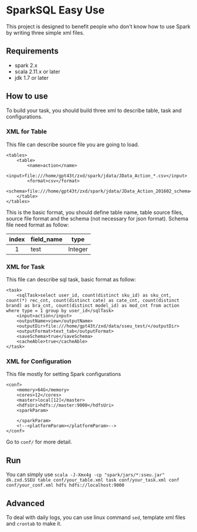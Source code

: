 SparkSQL Easy Use
======

This project is designed to benefit people who don't know how to use
Spark by writing three simple xml files.

## Requirements

* spark 2.x
* scala 2.11.x or later
* jdk 1.7 or later

## How to use

To build your task, you should build three xml to describe table, task
and configurations.

### XML for Table

This file can describe source file you are going to load.

    <tables>
        <table>
            <name>action</name>
            <input>file:///home/gpt43t/zxd/spark/jdata/JData_Action_*.csv</input>
            <format>csv</format>
            <schema>file:///home/gpt43t/zxd/spark/jdata/JData_Action_201602_schema</schema>
        </table>
    </tables>
This is the basic format, you should define table name, table source 
files, source file format and the schema (not necessary for json format).
Schema file need format as follow:

|index|field_name|type|
|:---:|----------|----|
|1|test|Integer|

### XML for Task

This file can describe sql task, basic format as follow:

    <task>
        <sqlTask>select user_id, count(distinct sku_id) as sku_cnt, count(*) rec_cnt, count(distinct cate) as cate_cnt, count(distinct brand) as bra_cnt, count(distinct model_id) as mod_cnt from action where type = 1 group by user_id</sqlTask>
        <input>action</input>
        <outputName>view</outputName>
        <outputDir>file:///home/gpt43t/zxd/data/sseu_test/</outputDir>
        <outputFormat>text_tab</outputFormat>
        <saveSchema>true</saveSchema>
        <cacheAble>true</cacheAble>
    </task>
    
### XML for Configuration

This file mostly for setting Spark configurations

    <conf>
        <memory>64G</memory>
        <cores>12</cores>
        <master>local[12]</master>
        <hdfsUri>hdfs://master:9000</hdfsUri>
        <sparkParam>
    
        </sparkParam>
        <!--<platformParam></platformParam>-->
    </conf>

Go to `conf/` for more detail.

## Run

You can simply use `scala -J-Xmx4g -cp "spark/jars/*:sseu.jar" dk.zxd.SSEU table conf/your_table.xml task conf/your_task.xml conf conf/your_conf.xml hdfs hdfs://localhost:9000`


## Advanced

To deal with daily logs, you can use linux command `sed`, template
xml files and `crontab` to make it.